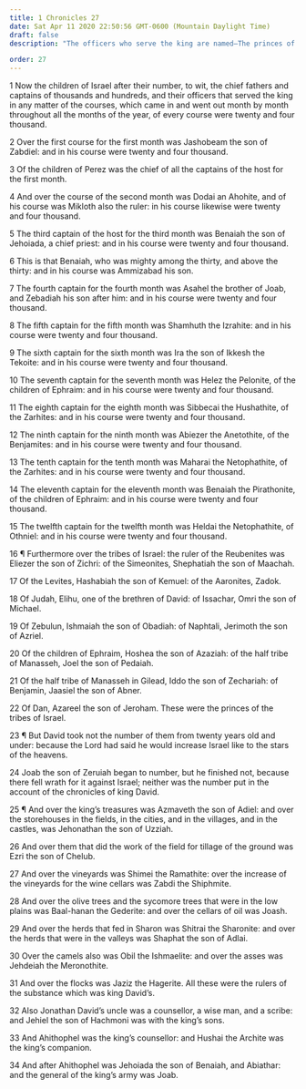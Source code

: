 ```yaml
---
title: 1 Chronicles 27
date: Sat Apr 11 2020 22:50:56 GMT-0600 (Mountain Daylight Time)
draft: false
description: "The officers who serve the king are named—The princes of the tribes of Israel are set forth."

order: 27
---
```

    
1 Now the children of Israel after their number, to wit, the chief fathers and captains of thousands and hundreds, and their officers that served the king in any matter of the courses, which came in and went out month by month throughout all the months of the year, of every course were twenty and four thousand.

2 Over the first course for the first month was Jashobeam the son of Zabdiel: and in his course were twenty and four thousand.

3 Of the children of Perez was the chief of all the captains of the host for the first month.

4 And over the course of the second month was Dodai an Ahohite, and of his course was Mikloth also the ruler: in his course likewise were twenty and four thousand.

5 The third captain of the host for the third month was Benaiah the son of Jehoiada, a chief priest: and in his course were twenty and four thousand.

6 This is that Benaiah, who was mighty among the thirty, and above the thirty: and in his course was Ammizabad his son.

7 The fourth captain for the fourth month was Asahel the brother of Joab, and Zebadiah his son after him: and in his course were twenty and four thousand.

8 The fifth captain for the fifth month was Shamhuth the Izrahite: and in his course were twenty and four thousand.

9 The sixth captain for the sixth month was Ira the son of Ikkesh the Tekoite: and in his course were twenty and four thousand.

10 The seventh captain for the seventh month was Helez the Pelonite, of the children of Ephraim: and in his course were twenty and four thousand.

11 The eighth captain for the eighth month was Sibbecai the Hushathite, of the Zarhites: and in his course were twenty and four thousand.

12 The ninth captain for the ninth month was Abiezer the Anetothite, of the Benjamites: and in his course were twenty and four thousand.

13 The tenth captain for the tenth month was Maharai the Netophathite, of the Zarhites: and in his course were twenty and four thousand.

14 The eleventh captain for the eleventh month was Benaiah the Pirathonite, of the children of Ephraim: and in his course were twenty and four thousand.

15 The twelfth captain for the twelfth month was Heldai the Netophathite, of Othniel: and in his course were twenty and four thousand.

16 ¶ Furthermore over the tribes of Israel: the ruler of the Reubenites was Eliezer the son of Zichri: of the Simeonites, Shephatiah the son of Maachah.

17 Of the Levites, Hashabiah the son of Kemuel: of the Aaronites, Zadok.

18 Of Judah, Elihu, one of the brethren of David: of Issachar, Omri the son of Michael.

19 Of Zebulun, Ishmaiah the son of Obadiah: of Naphtali, Jerimoth the son of Azriel.

20 Of the children of Ephraim, Hoshea the son of Azaziah: of the half tribe of Manasseh, Joel the son of Pedaiah.

21 Of the half tribe of Manasseh in Gilead, Iddo the son of Zechariah: of Benjamin, Jaasiel the son of Abner.

22 Of Dan, Azareel the son of Jeroham. These were the princes of the tribes of Israel.

23 ¶ But David took not the number of them from twenty years old and under: because the Lord had said he would increase Israel like to the stars of the heavens.

24 Joab the son of Zeruiah began to number, but he finished not, because there fell wrath for it against Israel; neither was the number put in the account of the chronicles of king David.

25 ¶ And over the king’s treasures was Azmaveth the son of Adiel: and over the storehouses in the fields, in the cities, and in the villages, and in the castles, was Jehonathan the son of Uzziah.

26 And over them that did the work of the field for tillage of the ground was Ezri the son of Chelub.

27 And over the vineyards was Shimei the Ramathite: over the increase of the vineyards for the wine cellars was Zabdi the Shiphmite.

28 And over the olive trees and the sycomore trees that were in the low plains was Baal-hanan the Gederite: and over the cellars of oil was Joash.

29 And over the herds that fed in Sharon was Shitrai the Sharonite: and over the herds that were in the valleys was Shaphat the son of Adlai.

30 Over the camels also was Obil the Ishmaelite: and over the asses was Jehdeiah the Meronothite.

31 And over the flocks was Jaziz the Hagerite. All these were the rulers of the substance which was king David’s.

32 Also Jonathan David’s uncle was a counsellor, a wise man, and a scribe: and Jehiel the son of Hachmoni was with the king’s sons.

33 And Ahithophel was the king’s counsellor: and Hushai the Archite was the king’s companion.

34 And after Ahithophel was Jehoiada the son of Benaiah, and Abiathar: and the general of the king’s army was Joab.
